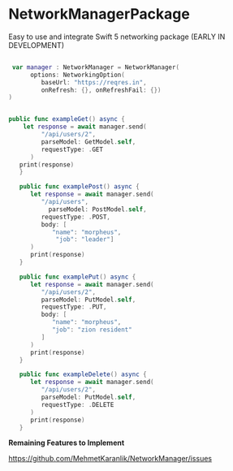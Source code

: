 # NetworkManagerPackage

Easy to use and integrate Swift 5 networking package (EARLY IN DEVELOPMENT)






```swift 

 var manager : NetworkManager = NetworkManager(
      options: NetworkingOption(
         baseUrl: "https://reqres.in",
         onRefresh: {}, onRefreshFail: {})
)


public func exampleGet() async {
    let response = await manager.send(
         "/api/users/2",
         parseModel: GetModel.self,
         requestType: .GET
      )
   print(response)
   }

   public func examplePost() async {
      let response = await manager.send(
         "/api/users",
           parseModel: PostModel.self,
         requestType: .POST,
         body: [
            "name": "morpheus",
             "job": "leader"]
      )
      print(response)
   }

   public func examplePut() async {
      let response = await manager.send(
         "/api/users/2",
         parseModel: PutModel.self,
         requestType: .PUT,
         body: [
            "name": "morpheus",
            "job": "zion resident"
         ]
      )
      print(response)
   }

   public func exampleDelete() async {
      let response = await manager.send(
         "/api/users/2",
         parseModel: PutModel.self,
         requestType: .DELETE
      )
      print(response)
   }


```

**Remaining Features to Implement**

https://github.com/MehmetKaranlik/NetworkManager/issues
